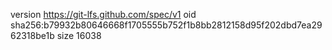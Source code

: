 version https://git-lfs.github.com/spec/v1
oid sha256:b79932b80646668f1705555b752f1b8bb2812158d95f202dbd7ea2962318be1b
size 16038

